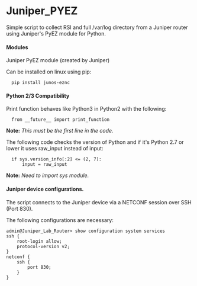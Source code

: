 # Juniper_PYEZ
Simple script to collect RSI and full /var/log directory from a Juniper router using Juniper's PyEZ module for Python.

#### Modules
Juniper PyEZ module (created by Juniper)

Can be installed on linux using pip:
```
  pip install junos-eznc
```
#### Python 2/3 Compatibility
Print function behaves like Python3 in Python2 with the following:
```
  from __future__ import print_function
```
**Note:** *This must be the first line in the code.*

The following code checks the version of Python and if it's Python 2.7 or lower it uses raw_input instead of input:
```
  if sys.version_info[:2] <= (2, 7):
	  input = raw_input
```
**Note:** *Need to import sys module.*
#### Juniper device configurations.
The script connects to the Juniper device via a NETCONF session over SSH (Port 830).

The following configurations are necessary:
```
admin@Juniper_Lab_Router> show configuration system services
ssh {
    root-login allow;
    protocol-version v2;
}
netconf {
    ssh {
        port 830;
    }
}
```

